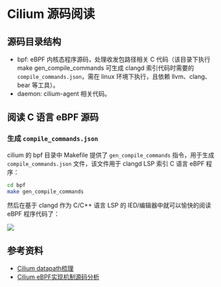 # Cilium 源码阅读

## 源码目录结构

- bpf: eBPF 内核态程序源码，处理收发包路径相关 C 代码（该目录下执行 make gen_compile_commands 可生成 clangd 索引代码时需要的 `compile_commands.json`，需在 linux 环境下执行，且依赖 llvm、clang、bear 等工具）。
- daemon: cilium-agent 相关代码。

## 阅读 C 语言 eBPF 源码

### 生成 `compile_commands.json`

cilium 的 bpf 目录中 Makefile 提供了 `gen_compile_commands` 指令，用于生成 `compile_commands.json` 文件，该文件用于 clangd LSP 索引 C 语言 eBPF 程序：

```bash
cd bpf
make gen_compile_commands
```

然后在基于 clangd 作为 C/C++ 语言 LSP 的 IED/编辑器中就可以愉快的阅读 eBPF 程序代码了：

![](https://image-host-1251893006.cos.ap-chengdu.myqcloud.com/2025%2F07%2F16%2F20250716105406.gif)

## 参考资料

- [Cilium datapath梳理](https://rexrock.github.io/post/cilium2/)
- [Cilium eBPF实现机制源码分析](https://www.cnxct.com/how-does-cilium-use-ebpf-with-go-and-c/)
